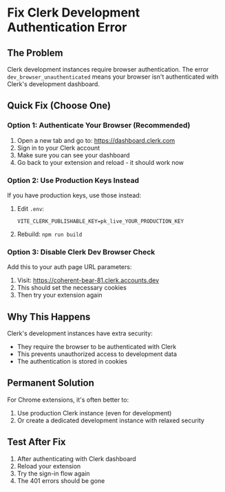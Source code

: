 # Fix Clerk Development Authentication Error

## The Problem
Clerk development instances require browser authentication. The error `dev_browser_unauthenticated` means your browser isn't authenticated with Clerk's development dashboard.

## Quick Fix (Choose One)

### Option 1: Authenticate Your Browser (Recommended)
1. Open a new tab and go to: https://dashboard.clerk.com
2. Sign in to your Clerk account
3. Make sure you can see your dashboard
4. Go back to your extension and reload - it should work now

### Option 2: Use Production Keys Instead
If you have production keys, use those instead:
1. Edit `.env`:
   ```
   VITE_CLERK_PUBLISHABLE_KEY=pk_live_YOUR_PRODUCTION_KEY
   ```
2. Rebuild: `npm run build`

### Option 3: Disable Clerk Dev Browser Check
Add this to your auth page URL parameters:
1. Visit: https://coherent-bear-81.clerk.accounts.dev
2. This should set the necessary cookies
3. Then try your extension again

## Why This Happens

Clerk's development instances have extra security:
- They require the browser to be authenticated with Clerk
- This prevents unauthorized access to development data
- The authentication is stored in cookies

## Permanent Solution

For Chrome extensions, it's often better to:
1. Use production Clerk instance (even for development)
2. Or create a dedicated development instance with relaxed security

## Test After Fix

1. After authenticating with Clerk dashboard
2. Reload your extension
3. Try the sign-in flow again
4. The 401 errors should be gone